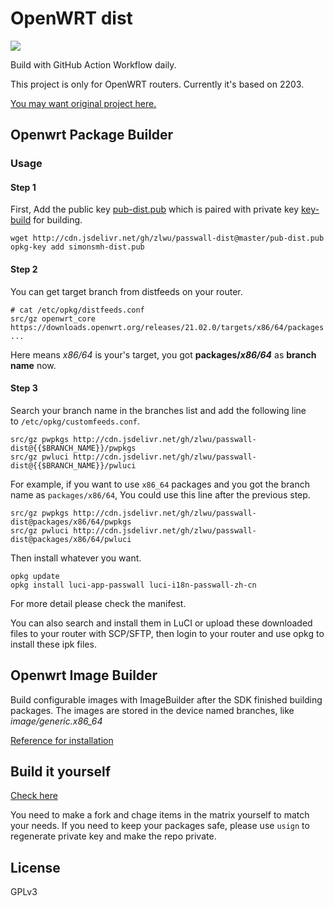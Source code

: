 # OpenWRT dist
[![](https://github.com/simonsmh/openwrt-dist/workflows/Openwrt%20Build%20Bot/badge.svg)](https://github.com/zlwu/passwall-dist/actions)

Build with GitHub Action Workflow daily.

This project is only for OpenWRT routers. Currently it's based on 2203.

[You may want original project here.](http://openwrt-dist.sourceforge.net)

## Openwrt Package Builder

### Usage
#### Step 1
First, Add the public key [pub-dist.pub](./simonsmh-dist.pub) which is paired with private key [key-build](./key-build) for building.

```
wget http://cdn.jsdelivr.net/gh/zlwu/passwall-dist@master/pub-dist.pub
opkg-key add simonsmh-dist.pub
```

#### Step 2
You can get target branch from distfeeds on your router.

```
# cat /etc/opkg/distfeeds.conf
src/gz openwrt_core https://downloads.openwrt.org/releases/21.02.0/targets/x86/64/packages
...
```

Here means _x86/64_ is your's target, you got **packages/_x86/64_** as **branch name** now.

#### Step 3
Search your branch name in the branches list and add the following line to `/etc/opkg/customfeeds.conf`.

```
src/gz pwpkgs http://cdn.jsdelivr.net/gh/zlwu/passwall-dist@{{$BRANCH_NAME}}/pwpkgs
src/gz pwluci http://cdn.jsdelivr.net/gh/zlwu/passwall-dist@{{$BRANCH_NAME}}/pwluci
```

For example, if you want to use `x86_64` packages and you got the branch name as `packages/x86/64`, You could use this line after the previous step.

```
src/gz pwpkgs http://cdn.jsdelivr.net/gh/zlwu/passwall-dist@packages/x86/64/pwpkgs
src/gz pwluci http://cdn.jsdelivr.net/gh/zlwu/passwall-dist@packages/x86/64/pwluci
```

Then install whatever you want.

```
opkg update
opkg install luci-app-passwall luci-i18n-passwall-zh-cn
```

For more detail please check the manifest.

You can also search and install them in LuCI or upload these downloaded files to your router with SCP/SFTP, then login to your router and use opkg to install these ipk files.

## Openwrt Image Builder

Build configurable images with ImageBuilder after the SDK finished building packages. The images are stored in the device named branches, like *image/generic.x86_64*

[Reference for installation](https://openwrt.org/docs/guide-user/installation/generic.sysupgrade)

## Build it yourself
[Check here](https://github.com/zlwu/passwall-dist/blob/master/.github/workflows/main.yml)

You need to make a fork and chage items in the matrix yourself to match your needs. If you need to keep your packages safe, please use `usign` to regenerate private key and make the repo private.

## License
GPLv3

